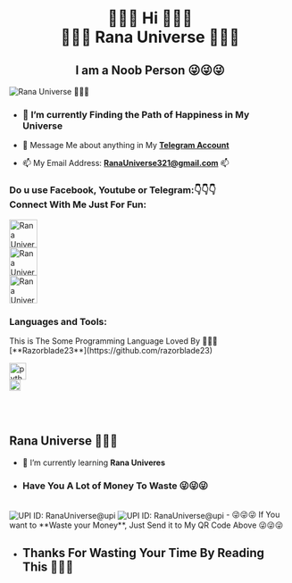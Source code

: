 <h1 align="center">👋👋👋 Hi 👋👋👋
  <br>
  🍌🍌🍌 Rana Universe 🍌🍌🍌</h1>
<h2 align="center">I am a Noob Person 😜😜😜</h2>

<img align="center" alt="Rana Universe 🍌🍌🍌" src="https://te.legra.ph/file/8b6874766e0396edaf2d4.png">

- <h3>🌱 I’m currently Finding the Path of Happiness in My Universe </h3>

- 💬 Message Me about anything in My [**Telegram Account**](https://t.me/RanaUniverse123)

- 📫 My Email Address: **RanaUniverse321@gmail.com** 📫

<h3 align="left">Do u use Facebook, Youtube or Telegram:👇👇👇<br>  Connect With Me Just For Fun:</h3>
<p align="left">
<a href="https://fb.com/RanaUniverse" target="blank"><img align="center" src="https://te.legra.ph/file/8482deb70819cd39b9dd0.png" alt="Rana Universe Facebook" height="50" /></a>
<br>
<a href="https://www.youtube.com/@RanaUniverse123" target="blank"><img align="center" src="https://te.legra.ph/file/ab4d5b95adb7caf10e551.png" alt="Rana Universe Youtube" height="50"  /></a>
<br>
<a href="https://t.me/RanaUniverse" target="blank"><img align="center" src="https://te.legra.ph/file/cbf9aaaa45376f7703b2e.png" alt="Rana Universe Telegram" height="50"  /></a>
</p>

<h3 align="left">Languages and Tools:</h3>
  This is The Some Programming Language Loved By 🍌🍌🍌
  <br>
  [**Razorblade23**](https://github.com/razorblade23)
  <br>

<p align="left">
<a href="https://www.python.org" target="_blank" rel="noreferrer"> <img src="https://www.python.org/static/img/python-logo.png" alt="python" height="30"/> </a>
    <br>
<a href="https://kotlinlang.org" target="_blank" rel="noreferrer"> <img src="https://seeklogo.com/images/K/kotlin-logo-EE46F1FE44-seeklogo.com.png" alt="kotlin" height="20"/> </a>
</p>
<br><br>
<h2>Rana Universe 🍌🍌🍌</h2>


- 🍌 I’m currently learning **Rana Univeres**
- <h3>Have You A Lot of Money To Waste 😜😜😜 </h3>
<br>
<img align="center" alt="UPI ID: RanaUniverse@upi" src = "https://te.legra.ph/file/43d6e750e7b036ddded26.png">
<img align="center" alt="UPI ID: RanaUniverse@upi" src = "https://te.legra.ph/file/fe1b1be1ea956b316721e.png">
- 😜😜😜 If You want to **Waste your Money**, Just Send it to My QR Code Above 😜😜😜

- <h2>Thanks For Wasting Your Time By Reading This 🍌🍌🍌 </h2>
